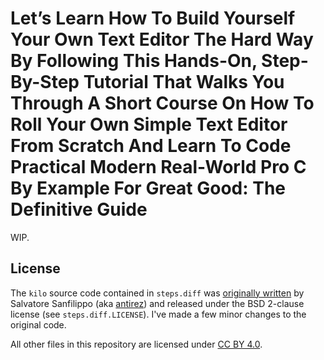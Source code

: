 # Let’s Learn How To Build Yourself Your Own Text Editor The Hard Way By Following This Hands-On, Step-By-Step Tutorial That Walks You Through A Short Course On How To Roll Your Own Simple Text Editor From Scratch And Learn To Code Practical Modern Real-World Pro C By Example For Great Good: The Definitive Guide

WIP.

## License

The `kilo` source code contained in `steps.diff` was
[originally written](https://github.com/antirez/kilo) by Salvatore Sanfilippo
(aka [antirez](https://github.com/antirez)) and released under the BSD 2-clause
license (see `steps.diff.LICENSE`). I've made a few minor changes to the
original code.

All other files in this repository are licensed under
[CC BY 4.0](https://creativecommons.org/licenses/by/4.0/).

